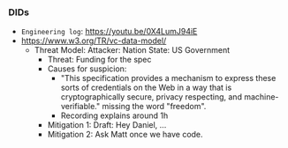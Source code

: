 ### DIDs

- `Engineering log`: https://youtu.be/0X4LumJ94iE
- https://www.w3.org/TR/vc-data-model/
  - Threat Model: Attacker: Nation State: US Government
    - Threat: Funding for the spec
    - Causes for suspicion:
      - "This specification provides a mechanism to express these sorts of credentials on the Web in a way that is cryptographically secure, privacy respecting, and machine-verifiable." missing the word "freedom".
      - Recording explains around 1h
    - Mitigation 1: Draft: Hey Daniel, ...
    - Mitigation 2: Ask Matt once we have code.